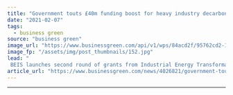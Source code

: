 ```yaml
---
title: "Government touts £40m funding boost for heavy industry decarbonisation projects"
date: "2021-02-07"
tags: 
  - business green
source: "business green"
image_url: "https://www.businessgreen.com/api/v1/wps/84acd2f/95762cd2-1c6b-4aee-bafc-27ac9ab60d76/3/port-talbot-steel-iStock-1199439178-185x114.jpg"
image_fp: "/assets/img/post_thumbnails/152.jpg"
lead: "
 BEIS launches second round of grants from Industrial Energy Transformation Fund to support heavy industrial decarbonisation projects ..."
article_url: "https://www.businessgreen.com/news/4026821/government-touts-gbp40m-heavy-industry-decarbonisation-funding"
---
```


---
